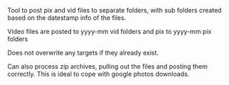 Tool to post pix and vid files to separate folders, with sub folders created based on the datestamp info of the files.

Video files are posted to yyyy-mm vid folders and pix to yyyy-mm pix folders

Does not overwrite any targets if they already exist.

Can also process zip archives, pulling out the files and posting them correctly.  This is ideal to cope with google photos downloads.
